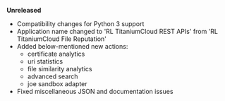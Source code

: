 **Unreleased**
* Compatibility changes for Python 3 support
* Application name changed to 'RL TitaniumCloud REST APIs' from 'RL TitaniumCloud File Reputation'
* Added below-mentioned new actions:
    * certificate analytics 
    * uri statistics 
    * file similarity analytics 
    * advanced search 
    * joe sandbox adapter 
* Fixed miscellaneous JSON and documentation issues